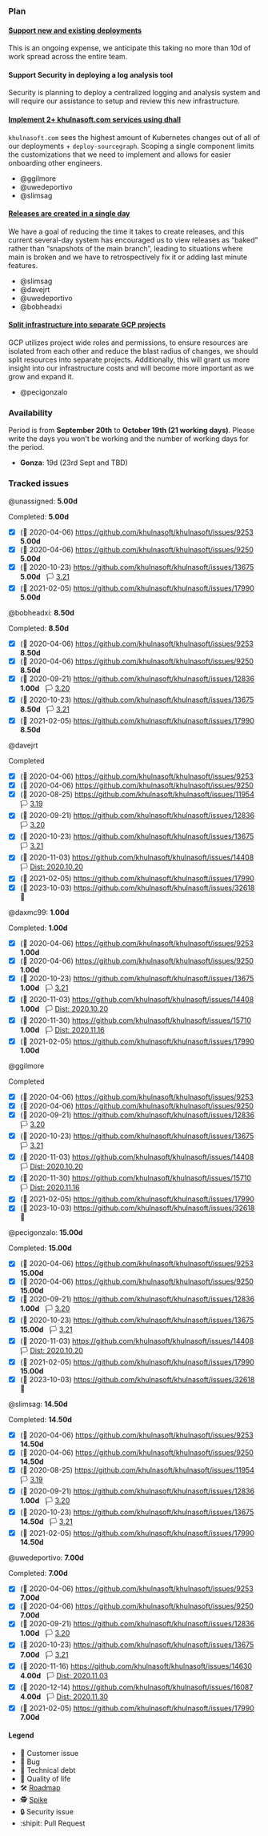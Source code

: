 ### Plan

#### [Support new and existing deployments](https://github.com/orgs/khulnasoft/projects/74)

This is an ongoing expense, we anticipate this taking no more than 10d of work spread across the entire team.

#### Support Security in deploying a log analysis tool

Security is planning to deploy a centralized logging and analysis system and will require our assistance to setup and review this new infrastructure.

#### [Implement 2+ khulnasoft.com services using dhall](https://github.com/orgs/khulnasoft/projects/71)

`khulnasoft.com` sees the highest amount of Kubernetes changes out of all of our deployments + `deploy-sourcegraph`. Scoping a single component limits the customizations that we need to implement and allows for easier onboarding other engineers.

- @ggilmore 
- @uwedeportivo
- @slimsag 

#### [Releases are created in a single day](https://github.com/orgs/khulnasoft/projects/90)

We have a goal of reducing the time it takes to create releases, and this current several-day system has encouraged us to view releases as “baked” rather than “snapshots of the main branch”, leading to situations where main is broken and we have to retrospectively fix it or adding last minute features.

- @slimsag 
- @davejrt 
- @uwedeportivo 
- @bobheadxi 

#### [Split infrastructure into separate GCP projects](https://github.com/orgs/khulnasoft/projects/92)

GCP utilizes project wide roles and permissions, to ensure resources are isolated from each other and reduce the blast radius of changes, we should split resources into separate projects. Additionally, this will grant us more insight into our infrastructure costs and will become more important as we grow and expand it.

- @pecigonzalo 

### Availability

Period is from **September 20th** to **October 19th (21 working days)**. Please write the days you won't be working and the number of working days for the period.

- **Gonza**: 19d (23rd Sept and TBD)

### Tracked issues

<!-- BEGIN WORK -->
<!-- BEGIN ASSIGNEE:  -->
@unassigned: __5.00d__


Completed: __5.00d__
- [x] (🏁 2020-04-06) https://github.com/khulnasoft/khulnasoft/issues/9253  __5.00d__
- [x] (🏁 2020-04-06) https://github.com/khulnasoft/khulnasoft/issues/9250  __5.00d__
- [x] (🏁 2020-10-23) https://github.com/khulnasoft/khulnasoft/issues/13675  __5.00d__   🏳️ [3.21](https://github.com/khulnasoft/khulnasoft/milestone/46)
- [x] (🏁 2021-02-05) https://github.com/khulnasoft/khulnasoft/issues/17990  __5.00d__
<!-- END ASSIGNEE -->

<!-- BEGIN ASSIGNEE: bobheadxi -->
@bobheadxi: __8.50d__


Completed: __8.50d__
- [x] (🏁 2020-04-06) https://github.com/khulnasoft/khulnasoft/issues/9253  __8.50d__
- [x] (🏁 2020-04-06) https://github.com/khulnasoft/khulnasoft/issues/9250  __8.50d__
- [x] (🏁 2020-09-21) https://github.com/khulnasoft/khulnasoft/issues/12836  __1.00d__   🏳️ [3.20](https://github.com/khulnasoft/khulnasoft/milestone/45)
- [x] (🏁 2020-10-23) https://github.com/khulnasoft/khulnasoft/issues/13675  __8.50d__   🏳️ [3.21](https://github.com/khulnasoft/khulnasoft/milestone/46)
- [x] (🏁 2021-02-05) https://github.com/khulnasoft/khulnasoft/issues/17990  __8.50d__
<!-- END ASSIGNEE -->

<!-- BEGIN ASSIGNEE: davejrt -->
@davejrt


Completed
- [x] (🏁 2020-04-06) https://github.com/khulnasoft/khulnasoft/issues/9253 
- [x] (🏁 2020-04-06) https://github.com/khulnasoft/khulnasoft/issues/9250 
- [x] (🏁 2020-08-25) https://github.com/khulnasoft/khulnasoft/issues/11954    🏳️ [3.19](https://github.com/khulnasoft/khulnasoft/milestone/44)
- [x] (🏁 2020-09-21) https://github.com/khulnasoft/khulnasoft/issues/12836    🏳️ [3.20](https://github.com/khulnasoft/khulnasoft/milestone/45)
- [x] (🏁 2020-10-23) https://github.com/khulnasoft/khulnasoft/issues/13675    🏳️ [3.21](https://github.com/khulnasoft/khulnasoft/milestone/46)
- [x] (🏁 2020-11-03) https://github.com/khulnasoft/khulnasoft/issues/14408    🏳️ [Dist: 2020.10.20](https://github.com/khulnasoft/khulnasoft/milestone/56)
- [x] (🏁 2021-02-05) https://github.com/khulnasoft/khulnasoft/issues/17990 
- [x] (🏁 2023-10-03) https://github.com/khulnasoft/khulnasoft/issues/32618  🧶
<!-- END ASSIGNEE -->

<!-- BEGIN ASSIGNEE: daxmc99 -->
@daxmc99: __1.00d__


Completed: __1.00d__
- [x] (🏁 2020-04-06) https://github.com/khulnasoft/khulnasoft/issues/9253  __1.00d__
- [x] (🏁 2020-04-06) https://github.com/khulnasoft/khulnasoft/issues/9250  __1.00d__
- [x] (🏁 2020-10-23) https://github.com/khulnasoft/khulnasoft/issues/13675  __1.00d__   🏳️ [3.21](https://github.com/khulnasoft/khulnasoft/milestone/46)
- [x] (🏁 2020-11-03) https://github.com/khulnasoft/khulnasoft/issues/14408  __1.00d__   🏳️ [Dist: 2020.10.20](https://github.com/khulnasoft/khulnasoft/milestone/56)
- [x] (🏁 2020-11-30) https://github.com/khulnasoft/khulnasoft/issues/15710  __1.00d__   🏳️ [Dist: 2020.11.16](https://github.com/khulnasoft/khulnasoft/milestone/61)
- [x] (🏁 2021-02-05) https://github.com/khulnasoft/khulnasoft/issues/17990  __1.00d__
<!-- END ASSIGNEE -->

<!-- BEGIN ASSIGNEE: ggilmore -->
@ggilmore


Completed
- [x] (🏁 2020-04-06) https://github.com/khulnasoft/khulnasoft/issues/9253 
- [x] (🏁 2020-04-06) https://github.com/khulnasoft/khulnasoft/issues/9250 
- [x] (🏁 2020-09-21) https://github.com/khulnasoft/khulnasoft/issues/12836    🏳️ [3.20](https://github.com/khulnasoft/khulnasoft/milestone/45)
- [x] (🏁 2020-10-23) https://github.com/khulnasoft/khulnasoft/issues/13675    🏳️ [3.21](https://github.com/khulnasoft/khulnasoft/milestone/46)
- [x] (🏁 2020-11-03) https://github.com/khulnasoft/khulnasoft/issues/14408    🏳️ [Dist: 2020.10.20](https://github.com/khulnasoft/khulnasoft/milestone/56)
- [x] (🏁 2020-11-30) https://github.com/khulnasoft/khulnasoft/issues/15710    🏳️ [Dist: 2020.11.16](https://github.com/khulnasoft/khulnasoft/milestone/61)
- [x] (🏁 2021-02-05) https://github.com/khulnasoft/khulnasoft/issues/17990 
- [x] (🏁 2023-10-03) https://github.com/khulnasoft/khulnasoft/issues/32618  🧶
<!-- END ASSIGNEE -->

<!-- BEGIN ASSIGNEE: pecigonzalo -->
@pecigonzalo: __15.00d__


Completed: __15.00d__
- [x] (🏁 2020-04-06) https://github.com/khulnasoft/khulnasoft/issues/9253  __15.00d__
- [x] (🏁 2020-04-06) https://github.com/khulnasoft/khulnasoft/issues/9250  __15.00d__
- [x] (🏁 2020-09-21) https://github.com/khulnasoft/khulnasoft/issues/12836  __1.00d__   🏳️ [3.20](https://github.com/khulnasoft/khulnasoft/milestone/45)
- [x] (🏁 2020-10-23) https://github.com/khulnasoft/khulnasoft/issues/13675  __15.00d__   🏳️ [3.21](https://github.com/khulnasoft/khulnasoft/milestone/46)
- [x] (🏁 2020-11-03) https://github.com/khulnasoft/khulnasoft/issues/14408    🏳️ [Dist: 2020.10.20](https://github.com/khulnasoft/khulnasoft/milestone/56)
- [x] (🏁 2021-02-05) https://github.com/khulnasoft/khulnasoft/issues/17990  __15.00d__
- [x] (🏁 2023-10-03) https://github.com/khulnasoft/khulnasoft/issues/32618  🧶
<!-- END ASSIGNEE -->

<!-- BEGIN ASSIGNEE: slimsag -->
@slimsag: __14.50d__


Completed: __14.50d__
- [x] (🏁 2020-04-06) https://github.com/khulnasoft/khulnasoft/issues/9253  __14.50d__
- [x] (🏁 2020-04-06) https://github.com/khulnasoft/khulnasoft/issues/9250  __14.50d__
- [x] (🏁 2020-08-25) https://github.com/khulnasoft/khulnasoft/issues/11954    🏳️ [3.19](https://github.com/khulnasoft/khulnasoft/milestone/44)
- [x] (🏁 2020-09-21) https://github.com/khulnasoft/khulnasoft/issues/12836  __1.00d__   🏳️ [3.20](https://github.com/khulnasoft/khulnasoft/milestone/45)
- [x] (🏁 2020-10-23) https://github.com/khulnasoft/khulnasoft/issues/13675  __14.50d__   🏳️ [3.21](https://github.com/khulnasoft/khulnasoft/milestone/46)
- [x] (🏁 2021-02-05) https://github.com/khulnasoft/khulnasoft/issues/17990  __14.50d__
<!-- END ASSIGNEE -->

<!-- BEGIN ASSIGNEE: uwedeportivo -->
@uwedeportivo: __7.00d__


Completed: __7.00d__
- [x] (🏁 2020-04-06) https://github.com/khulnasoft/khulnasoft/issues/9253  __7.00d__
- [x] (🏁 2020-04-06) https://github.com/khulnasoft/khulnasoft/issues/9250  __7.00d__
- [x] (🏁 2020-09-21) https://github.com/khulnasoft/khulnasoft/issues/12836  __1.00d__   🏳️ [3.20](https://github.com/khulnasoft/khulnasoft/milestone/45)
- [x] (🏁 2020-10-23) https://github.com/khulnasoft/khulnasoft/issues/13675  __7.00d__   🏳️ [3.21](https://github.com/khulnasoft/khulnasoft/milestone/46)
- [x] (🏁 2020-11-16) https://github.com/khulnasoft/khulnasoft/issues/14630  __4.00d__   🏳️ [Dist: 2020.11.03](https://github.com/khulnasoft/khulnasoft/milestone/55)
- [x] (🏁 2020-12-14) https://github.com/khulnasoft/khulnasoft/issues/16087  __4.00d__   🏳️ [Dist: 2020.11.30](https://github.com/khulnasoft/khulnasoft/milestone/67)
- [x] (🏁 2021-02-05) https://github.com/khulnasoft/khulnasoft/issues/17990  __7.00d__
<!-- END ASSIGNEE -->
<!-- END WORK -->

#### Legend

- 👩 Customer issue
- 🐛 Bug
- 🧶 Technical debt
- 🎩 Quality of life
- 🛠️ [Roadmap](https://docs.google.com/document/d/1cBsE9801DcBF9chZyMnxRdolqM_1c2pPyGQz15QAvYI/edit#heading=h.5nwl5fv52ess)
- 🕵️ [Spike](https://en.wikipedia.org/wiki/Spike_(software_development))
- 🔒 Security issue
- :shipit: Pull Request
